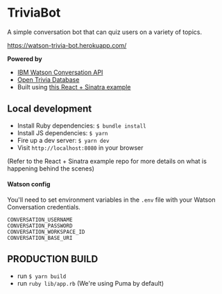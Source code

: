 # TriviaBot

A simple conversation bot that can quiz users on a variety of topics.

https://watson-trivia-bot.herokuapp.com/

__Powered by__

- [IBM Watson Conversation API](https://www.ibm.com/watson/services/conversation)
- [Open Trivia Database](https://opentdb.com/)
- Built using [this React + Sinatra example](https://github.com/alanbsmith/react-sinatra-example)

## Local development
* Install Ruby dependencies: `$ bundle install`
* Install JS dependencies: `$ yarn`
* Fire up a dev server: `$ yarn dev`
* Visit `http://localhost:8080` in your browser

(Refer to the React + Sinatra example repo for more details on what is happening behind the scenes)

#### Watson config

You'll need to set environment variables in the `.env` file with your Watson Conversation credentials.

```
CONVERSATION_USERNAME
CONVERSATION_PASSWORD
CONVERSATION_WORKSPACE_ID
CONVERSATION_BASE_URI
```

## PRODUCTION BUILD

- run `$ yarn build`
- run `ruby lib/app.rb` (We're using Puma by default)

